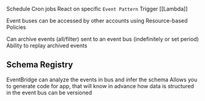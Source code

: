 
Schedule Cron jobs
React on specific `Event Pattern`
Trigger [[Lambda]]

Event buses can be accessed by other accounts using Resource-based Policies

Can archive events (all/filter) sent to an event bus (indefinitely or set period)
Ability to replay archived events

## Schema Registry

EventBridge can analyze the events in bus and infer the schema
Allows you to generate code for app, that will know in advance how data is structured in the event bus
can be versioned